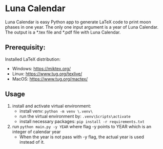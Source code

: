 # Luna Calendar

Luna Calendar is easy Python app to generate LaTeX code to print moon phases in one year. The only one input argument is a year of Luna Calendar. The output is a *.tex file and *.pdf file with Luna Calendar.

## Prerequisity:

Installed LaTeX distribution:
- Windows: https://miktex.org/
- Linux: https://www.tug.org/texlive/
- MacOS: https://www.tug.org/mactex/

## Usage
1. install and activate virtual environment: 
    - install venv: `python -m venv \.venv\`
    - run the virtual environment by: `.venv\Scripts\activate`
    - install necessary packages: `pip install -r requirements.txt`
2. run `python main.py -y YEAR` where flag -y points to YEAR which is an integer of calendar year
    - When the year is not pass with -y flag, the actual year is used instead of it.



